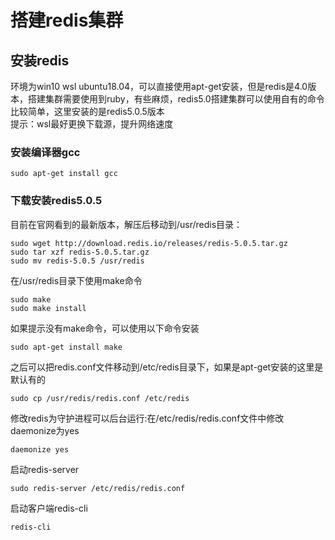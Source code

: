 # 搭建redis集群

## 安装redis

环境为win10 wsl ubuntu18.04，可以直接使用apt-get安装，但是redis是4.0版本，搭建集群需要使用到ruby，有些麻烦，redis5.0搭建集群可以使用自有的命令比较简单，这里安装的是redis5.0.5版本  
提示：wsl最好更换下载源，提升网络速度

### 安装编译器gcc

``` linux
sudo apt-get install gcc
```

### 下载安装redis5.0.5

目前在官网看到的最新版本，解压后移动到/usr/redis目录：

``` linux
sudo wget http://download.redis.io/releases/redis-5.0.5.tar.gz
sudo tar xzf redis-5.0.5.tar.gz
sudo mv redis-5.0.5 /usr/redis
```

在/usr/redis目录下使用make命令

``` linux
sudo make
sudo make install
```

如果提示没有make命令，可以使用以下命令安装

``` linux
sudo apt-get install make
```

之后可以把redis.conf文件移动到/etc/redis目录下，如果是apt-get安装的这里是默认有的

``` linux
sudo cp /usr/redis/redis.conf /etc/redis
```

修改redis为守护进程可以后台运行:在/etc/redis/redis.conf文件中修改daemonize为yes

``` linux
daemonize yes
```

启动redis-server

``` linux
sudo redis-server /etc/redis/redis.conf
```

启动客户端redis-cli

``` linux
redis-cli
```
